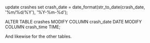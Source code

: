 update crashes set
crash_date = date_format(str_to_date(crash_date, '%m/%d/%Y'), '%Y-%m-%d');

ALTER TABLE crashes
MODIFY COLUMN crash_date DATE
MODIFY COLUMN crash_time TIME;

And likewise for the other tables.
